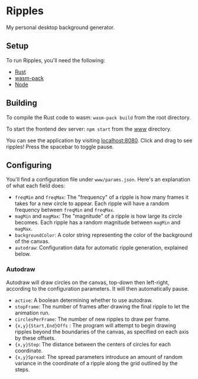 # Ripples
My personal desktop background generator.

## Setup
To run Ripples, you'll need the following:
- [Rust](https://www.rust-lang.org/tools/install)
- [wasm-pack](https://rustwasm.github.io/wasm-pack/installer/) 
- [Node](https://nodejs.org/en/)

## Building
To compile the Rust code to wasm: `wasm-pack build` from the root directory.

To start the frontend dev server: `npm start` from the [www](www) directory.

You can see the application by visiting [localhost:8080](localhost:8080).
Click and drag to see ripples! Press the spacebar to toggle pause.

## Configuring
You'll find a configuration file under `www/params.json`. Here's an explanation of what each field does:
- `freqMin` and `freqMax`: The "frequency" of a ripple is how many frames it takes for a new circle to appear. Each ripple will have a random frequency between `freqMin` and `freqMax`.
- `magMin` and `magMax`: The "magnitude" of a ripple is how large its circle becomes. Each ripple has a random magnitude between `magMin` and `magMax`.
- `backgroundColor`: A color string representing the color of the background of the canvas.
- `autodraw`: Configuration data for automatic ripple generation, explained below.

### Autodraw
Autodraw will draw circles on the canvas, top-down then left-right, according to the configuration parameters. It will then automatically pause.
- `active`: A boolean determining whether to use autodraw.
- `stopFrame`: The number of frames after drawing the final ripple to let the animation run.
- `circlesPerFrame`: The number of new ripples to draw per frame.
- `{x,y}{Start,End}Offs` : The program will attempt to begin drawing ripples beyond the boundaries of the canvas, as specified on each axis by these offsets.
- `{x,y}Step`: The distance between the centers of circles for each coordinate.
- `{x,y}Spread`: The spread parameters introduce an amount of random variance in the coordinate of a ripple along the grid outlined by the steps.

